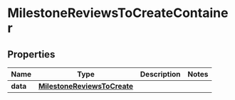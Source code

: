

# MilestoneReviewsToCreateContainer


## Properties

| Name | Type | Description | Notes |
|------------ | ------------- | ------------- | -------------|
|**data** | [**MilestoneReviewsToCreate**](MilestoneReviewsToCreate.md) |  |  |



